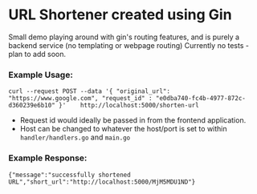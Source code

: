 # URL Shortener created using Gin
Small demo playing around with gin's routing features, and is purely a backend service (no templating or webpage routing)
Currently no tests - plan to add soon.

### Example Usage:

``
curl --request POST --data '{
"original_url": "https://www.google.com",
"request_id" : "e0dba740-fc4b-4977-872c-d360239e6b10"
}'   
http://localhost:5000/shorten-url
``

* Request id would ideally be passed in from the frontend application.
* Host can be changed to whatever the host/port is set to within `handler/handlers.go` and `main.go`

### Example Response:
``{"message":"successfully shortened URL","short_url":"http://localhost:5000/MjM5MDU1ND"}``

